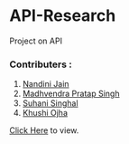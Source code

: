 # API-Research
Project on API


### Contributers : 

1. [Nandini Jain](https://github.com/nandiniinj)<br>
2. [Madhvendra Pratap Singh](https://github.com/rajsingh018)<br>
3. [Suhani Singhal](https://github.com/suhani3502)<br>
4. [Khushi Ojha](https://github.com/khushiojha) <br>


[Click Here](https://docs.google.com/document/d/1imANfK_Fq_SkRdKhpnANOtxDpEVoNRXyW47Qiq4UYF4/edit?usp=sharing) to view.
